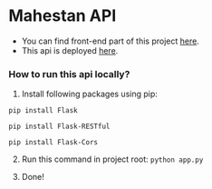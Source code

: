 # Mahestan API
* You can find front-end part of this project [here](https://github.com/mohosseinmah/mahestan-web).
* This api is deployed [here](https://mahestan-api.herokuapp.com/).

### How to run this api locally? 
1. Install following packages using pip:

`pip install Flask`

`pip install Flask-RESTful`

`pip install Flask-Cors`

2. Run this command in project root:
`python app.py`

3. Done!
